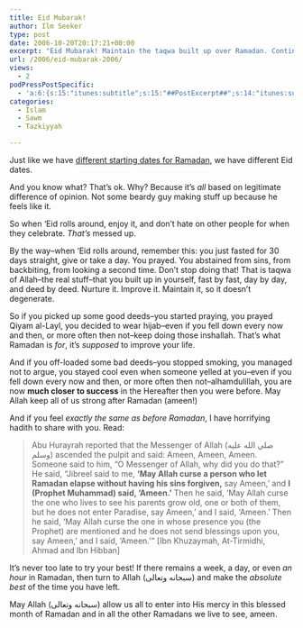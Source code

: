 ```yaml
---
title: Eid Mubarak!
author: Ilm Seeker
type: post
date: 2006-10-20T20:17:21+00:00
excerpt: "Eid Mubarak! Maintain the taqwa built up over Ramadan. Continue good deeds, stay patient and refrain from sins. Never too late to earn Allah's mercy."
url: /2006/eid-mubarak-2006/
views:
  - 2
podPressPostSpecific:
  - 'a:6:{s:15:"itunes:subtitle";s:15:"##PostExcerpt##";s:14:"itunes:summary";s:15:"##PostExcerpt##";s:15:"itunes:keywords";s:17:"##WordPressCats##";s:13:"itunes:author";s:10:"##Global##";s:15:"itunes:explicit";s:7:"Default";s:12:"itunes:block";s:7:"Default";}'
categories:
  - Islam
  - Sawm
  - Tazkiyyah

---
```

Just like we have [different starting dates for Ramadan][1], we have different Eid dates.

And you know what? That&#8217;s ok. Why? Because it&#8217;s _all_ based on legitimate difference of opinion. Not some beardy guy making stuff up because he feels like it.

So when &#8216;Eid rolls around, enjoy it, and don&#8217;t hate on other people for when they celebrate. _That&#8217;s_ messed up.

By the way&#8211;when &#8216;Eid rolls around, remember this: you just fasted for 30 days straight, give or take a day. You prayed. You abstained from sins, from backbiting, from looking a second time. <span class="gem">Don&#8217;t stop doing that! That is taqwa of Allah&#8211;the real stuff&#8211;that you built up in yourself, fast by fast, day by day, and deed by deed.</span> Nurture it. Improve it. Maintain it, so it doesn&#8217;t degenerate.

So if you picked up some good deeds&#8211;you started praying, you prayed Qiyam al-Layl, you decided to wear hijab&#8211;even if you fell down every now and then, or more often then not&#8211;keep doing those inshallah. That&#8217;s what Ramadan is _for_, it&#8217;s _supposed_ to improve your life.

And if you off-loaded some bad deeds&#8211;you stopped smoking, you managed not to argue, you stayed cool even when someone yelled at you&#8211;even if you fell down every now and then, or more often then not&#8211;alhamdulillah, you are now **much closer to success** in the Hereafter then you were before. May Allah keep all of us strong after Ramadan (ameen!)

And if you feel _exactly the same as before Ramadan_, I have horrifying hadith to share with you. Read:

> Abu Hurayrah reported that the Messenger of Allah (صلي الله عليه وسلم) ascended the pulpit and said: Ameen, Ameen, Ameen. Someone said to him, &#8220;O Messenger of Allah, why did you do that?&#8221; He said, &#8220;Jibreel said to me, **&#8216;May Allah curse a person who let Ramadan elapse without having his sins forgiven,** say Ameen,&#8217; and **I (Prophet Muhammad) said, &#8216;Ameen.&#8217;** Then he said, &#8216;May Allah curse the one who lives to see his parents grow old, one or both of them, but he does not enter Paradise, say Ameen,&#8217; and I said, &#8216;Ameen.&#8217; Then he said, &#8216;May Allah curse the one in whose presence you (the Prophet) are mentioned and he does not send blessings upon you, say Ameen,&#8217; and I said, &#8216;Ameen.'&#8221; [Ibn Khuzaymah, At-Tirmidhi, Ahmad and Ibn Hibban]

<span class="gem">It&#8217;s never too late to try your best!</span> If there remains a week, a day, or even _an hour_ in Ramadan, then turn to Allah (سبحانه وتعالى) and make the _absolute best_ of the time you have left.

May Allah (سبحانه وتعالى) allow us all to enter into His mercy in this blessed month of Ramadan and in all the other Ramadans we live to see, ameen.

 [1]: /moonsighting-or-moonfighting/